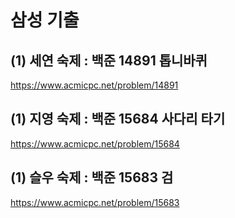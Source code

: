 # 삼성 기출

## (1) 세연 숙제 : 백준 14891 톱니바퀴
https://www.acmicpc.net/problem/14891

## (1) 지영 숙제 : 백준 15684 사다리 타기
https://www.acmicpc.net/problem/15684

## (1) 슬우 숙제 : 백준 15683 검
https://www.acmicpc.net/problem/15683
